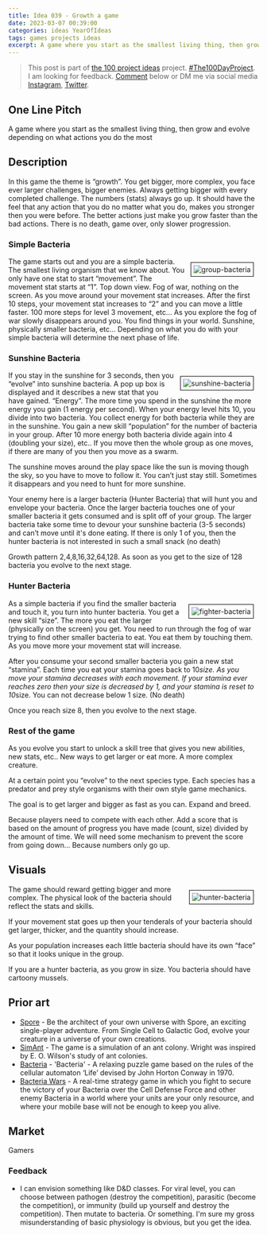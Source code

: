 ```yaml
---
title: Idea 039 - Growth a game
date: 2023-03-07 00:39:00
categories: ideas YearOfIdeas
tags: games projects ideas
excerpt: A game where you start as the smallest living thing, then grow and evolve depending on what actions you do the most
---
```


> This post is part of [the 100 project ideas](/projects/2023-100-ideas/) project. [#The100DayProject](https://www.the100dayproject.org/). I am looking for feedback. <a href='#utterances-comments'>Comment</a> below or DM me via social media <a href="https://instagram.com/funvill" rel="nofollow noopener noreferrer"><i class="fab fa-fw fa-instagram" aria-hidden="true"></i><span class="label">Instagram</span></a>, <a href="https://twitter.com/funvill" rel="nofollow noopener noreferrer"><i class="fab fa-fw fa-twitter" aria-hidden="true"></i><span class="label">Twitter</span></a>.

## One Line Pitch

A game where you start as the smallest living thing, then grow and evolve depending on what actions you do the most

## Description

In this game the theme is “growth”. You get bigger, more complex, you face ever larger challenges, bigger enemies. Always getting bigger with every completed challenge. The numbers (stats) always go up. It should have the feel that any action that you do no matter what you do, makes you stronger then you were before. The better actions just make you grow faster than the bad actions. There is no death, game over, only slower progression.

### Simple Bacteria

<img src="/public/uploads/2023/group-bacteria.png" alt="group-bacteria" style="float: right; margin: 10px; border: 1px solid black; padding: 5px"/>The game starts out and you are a simple bacteria. The smallest living organism that we know about. You only have one stat to start “movement”. The movement stat starts at “1”. Top down view. Fog of war, nothing on the screen. As you move around your movement stat increases. After the first 10 steps, your movement stat increases to “2” and you can move a little faster. 100 more steps for level 3 movement, etc… As you explore the fog of war slowly disappears around you. You find things in your world. Sunshine, physically smaller bacteria, etc… Depending on what you do with your simple bacteria will determine the next phase of life.

### Sunshine Bacteria

<img src="/public/uploads/2023/sunshine-bacteria.png" alt="sunshine-bacteria" style="float: right; margin: 10px; border: 1px solid black; padding: 5px"/>If you stay in the sunshine for 3 seconds, then you “evolve” into sunshine bacteria. A pop up box is displayed and it describes a new stat that you have gained. “Energy”. The more time you spend in the sunshine the more energy you gain (1 energy per second). When your energy level hits 10, you divide into two bacteria. You collect energy for both bacteria while they are in the sunshine. You gain a new skill “population” for the number of bacteria in your group. After 10 more energy both bacteria divide again into 4 (doubling your size), etc..  If you move then the whole group as one moves, if there are many of you then you move as a swarm.

The sunshine moves around the play space like the sun is moving though the sky, so you have to move to follow it. You can’t just stay still. Sometimes it disappears and you need to hunt for more sunshine.

Your enemy here is a larger bacteria (Hunter Bacteria) that will hunt you and envelope your bacteria. Once the larger bacteria touches one of your smaller bacteria it gets consumed and is split off of your group. The larger bacteria take some time to devour your sunshine bacteria (3-5 seconds) and can’t move until it's done eating. If there is only 1 of you, then the hunter bacteria is not interested in such a small snack (no death)

Growth pattern 2,4,8,16,32,64,128. As soon as you get to the size of 128 bacteria you evolve to the next stage.

### Hunter Bacteria

<img src="/public/uploads/2023/fighter-bacteria.png" alt="fighter-bacteria" style="float: right; margin: 10px; border: 1px solid black; padding: 5px"/>As a simple bacteria if you find the smaller bacteria and touch it, you turn into hunter bacteria. You get a new skill “size”. The more you eat the larger (physically on the screen) you get. You need to run through the fog of war trying to find other smaller bacteria to eat. You eat them by touching them. As you move more your movement stat will increase.

After you consume your second smaller bacteria you gain a new stat “stamina”. Each time you eat your stamina goes back to 10*size. As you move your stamina decreases with each movement. If your stamina ever reaches zero then your size is decreased by 1, and your stamina is reset to 10*size. You can not decrease below 1 size. (No death)

Once you reach size 8, then you evolve to the next stage.

### Rest of the game

As you evolve you start to unlock a skill tree that gives you new abilities, new stats, etc.. New ways to get larger or eat more. A more complex creature.

At a certain point you “evolve” to the next species type. Each species has a predator and prey style organisms with their own style game mechanics.

The goal is to get larger and bigger as fast as you can. Expand and breed.

Because players need to compete with each other. Add a score that is based on the amount of progress you have made (count, size) divided by the amount of time. We will need some mechanism to prevent the score from going down... Because numbers only go up.

## Visuals

<img src="/public/uploads/2023/hunter-bacteria.png" alt="hunter-bacteria" style="float: right; margin: 10px; border: 1px solid black; padding: 5px"/>The game should reward getting bigger and more complex. The physical look of the bacteria should reflect the stats and skills.

If your movement stat goes up then your tenderals of your bacteria should get larger, thicker, and the quantity should increase.

As your population increases each little bacteria should have its own “face” so that it looks unique in the group.

If you are a hunter bacteria, as you grow in size. You bacteria should have cartoony mussels.

## Prior art

- [Spore](https://store.steampowered.com/app/17390/SPORE/) - Be the architect of your own universe with Spore, an exciting single-player adventure. From Single Cell to Galactic God, evolve your creature in a universe of your own creations.
- [SimAnt](https://en.wikipedia.org/wiki/SimAnt) - The game is a simulation of an ant colony. Wright was inspired by E. O. Wilson's study of ant colonies.
- [Bacteria](https://store.steampowered.com/app/448470/Bacteria/) - 'Bacteria' - A relaxing puzzle game based on the rules of the cellular automaton ‘Life’ devised by John Horton Conway in 1970.
- [Bacteria Wars](https://store.steampowered.com/app/1707890/Bacteria_Wars/) - A real-time strategy game in which you fight to secure the victory of your Bacteria over the Cell Defense Force and other enemy Bacteria in a world where your units are your only resource, and where your mobile base will not be enough to keep you alive.

## Market

Gamers

### Feedback

- I can envision something like D&D classes.  For viral level, you can choose between pathogen (destroy the competition), parasitic (become the competition), or immunity (build up yourself and destroy the competition).  Then mutate to bacteria.  Or something.  I'm sure my gross misunderstanding of basic physiology is obvious, but you get the idea.
